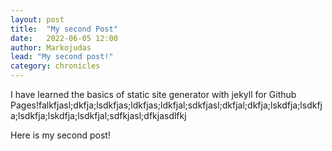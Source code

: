 ```yaml
---
layout: post
title:  "My second Post"
date:   2022-06-05 12:00
author: Markojudas
lead: "My second post!"
category: chronicles
---
```

I have learned the basics of static site generator with jekyll for Github Pages!falkfjasl;dkfja;lsdkfjas;ldkfjas;ldkfjal;sdkfjasl;dkfjal;dkfja;lskdfja;lsdkfja;lsdkfja;lskdfja;lsdkfjal;sdfkjasl;dfkjasdlfkj

Here is my second post!
